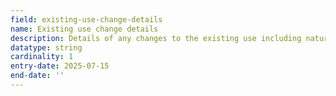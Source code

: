 ```yaml
---
field: existing-use-change-details
name: Existing use change details
description: Details of any changes to the existing use including nature of changes and dates
datatype: string
cardinality: 1
entry-date: 2025-07-15
end-date: ''
---
```

